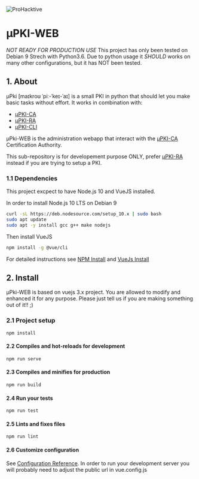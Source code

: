 ![ProHacktive](https://prohacktive.io/public/images/logo-prohacktive-grey-dark.svg "uPKI from ProHacktive.io")

# µPKI-WEB
*NOT READY FOR PRODUCTION USE*
This project has only been tested on Debian 9 Strech with Python3.6.
Due to python usage it *SHOULD* works on many other configurations, but it has NOT been tested.

## 1. About
µPki [maɪkroʊ ˈpiː-ˈkeɪ-ˈaɪ] is a small PKI in python that should let you make basic tasks without effort.
It works in combination with:
 - [µPKI-CA](https://github.com/proh4cktive/upki)
 - [µPKI-RA](https://github.com/proh4cktive/upki-ra)
 - [µPKI-CLI](https://github.com/proh4cktive/upki-cli)

µPki-WEB is the administration webapp that interact with the [µPKI-CA](https://github.com/proh4cktive/upki-ca) Certification Authority.

This sub-repository is for developement purpose ONLY, prefer [µPKI-RA](https://github.com/proh4cktive/upki-ra) instead if you are trying to setup a PKI.

### 1.1 Dependencies
This project excpect to have Node.js 10 and VueJS installed.

In order to install Node.js 10 LTS on Debian 9
```bash
curl -sL https://deb.nodesource.com/setup_10.x | sudo bash
sudo apt update
sudo apt -y install gcc g++ make nodejs
```

Then install VueJS
```bash
npm install -g @vue/cli
```

For detailed instructions see [NPM Install](https://tecadmin.net/install-latest-nodejs-npm-on-debian/) and [VueJs Install](https://cli.vuejs.org/guide/installation.html)

## 2. Install
µPki-WEB is based on vuejs 3.x project. You are allowed to modify and enhanced it for any purpose. Please just tell us if you are making something out of it!! ;)

### 2.1 Project setup
```
npm install
```

#### 2.2 Compiles and hot-reloads for development
```
npm run serve
```

#### 2.3 Compiles and minifies for production
```
npm run build
```

#### 2.4 Run your tests
```
npm run test
```

#### 2.5 Lints and fixes files
```
npm run lint
```

#### 2.6 Customize configuration
See [Configuration Reference](https://cli.vuejs.org/config/).
In order to run your development server you will probably need to adjust the public url in vue.config.js

